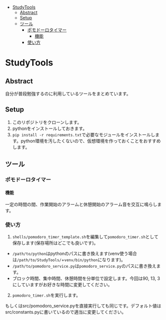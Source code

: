 - [StudyTools](#studytools)
  - [Abstract](#abstract)
  - [Setup](#setup)
  - [ツール](#ツール)
    - [ポモドーロタイマー](#ポモドーロタイマー)
      - [機能](#機能)
    - [使い方](#使い方)


# StudyTools
## Abstract
自分が普段勉強するのに利用しているツールをまとめています。
## Setup
1. このリポジトリをクローンします。
2. pythonをインストールしておきます。
3. `pip install -r requirements.txt`で必要なモジュールをインストールします。python環境を汚したくないので、仮想環境を作っておくことをおすすめします。
## ツール
### ポモドーロタイマー
#### 機能
一定の時間の間、作業開始のアラームと休憩開始のアラーム音を交互に鳴らします。
### 使い方
1. `shells/pomodoro_timer_template.sh`を編集して`pomodoro_timer.sh`として保存します(保存場所はどこでも良いです)。
  - `/path/to/python`はpythonのパスに書き換えます(venv使う場合は`/path/to/StudyTools/`+`venv/bin/python`になります)。
  - `/path/to/pomodoro_service.py`は`pomodoro_service.py`のパスに書き換えます。
  - ブロック時間、集中時間、休憩時間を分単位で設定します。今回は90, 13, 3にしていますがお好きな時間に変更してください。
2. `pomodoro_timer.sh`を実行します。

もしくはsrc/pomodoro_service.pyを直接実行しても同じです。デフォルト値はsrc/constants.pyに書いているので適当に変更してください。